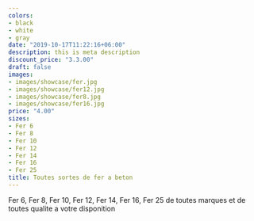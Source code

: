 ```yaml
---
colors:
- black
- white
- gray
date: "2019-10-17T11:22:16+06:00"
description: this is meta description
discount_price: "3.3.00"
draft: false
images:
- images/showcase/fer.jpg
- images/showcase/fer12.jpg
- images/showcase/fer8.jpg
- images/showcase/fer16.jpg
price: "4.00"
sizes:
- Fer 6
- Fer 8
- Fer 10
- Fer 12
- Fer 14
- Fer 16
- Fer 25
title: Toutes sortes de fer a beton
---
```


Fer 6, Fer 8, Fer 10, Fer 12, Fer 14, Fer 16, Fer 25 de toutes marques et de toutes qualite a votre disponition
